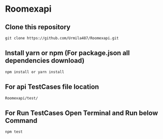 # Roomexapi

## Clone this repository
```
git clone https://github.com/Urmila487/Roomexapi.git
```

## Install yarn or npm (For package.json all dependencies download)
```
npm install or yarn install 
```

## For api TestCases file location
```
Roomexapi/test/
```

## For Run TestCases Open Terminal and Run below Command
```
npm test
```
